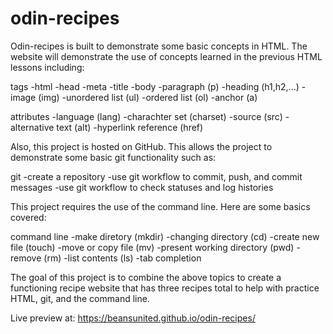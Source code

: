 # odin-recipes
Odin-recipes is built to demonstrate some basic concepts in HTML. The website will demonstrate the use of concepts learned in the previous HTML lessons including:

tags
    -html
    -head
    -meta
    -title
    -body
    -paragraph (p)
    -heading (h1,h2,...)
    -image (img)
    -unordered list (ul)
    -ordered list (ol)
    -anchor (a)

attributes
    -language (lang)
    -charachter set (charset)
    -source (src)
    -alternative text (alt)
    -hyperlink reference (href)

Also, this project is hosted on GitHub. This allows the project to demonstrate some basic git functionality such as:

git
    -create a repository
    -use git workflow to commit, push, and commit messages
    -use git workflow to check statuses and log histories

This project requires the use of the command line. Here are some basics covered:
    
command line 
    -make diretory (mkdir)
    -changing directory (cd)
    -create new file (touch)
    -move or copy file (mv)
    -present working directory (pwd)
    -remove (rm)
    -list contents (ls)
    -tab completion

The goal of this project is to combine the above topics to create a functioning recipe website that has three recipes total to help with practice HTML, git, and the command line. 

Live preview at: https://beansunited.github.io/odin-recipes/